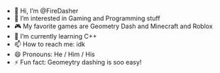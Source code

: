 - 👋 Hi, I’m @FireDasher
- 👀 I’m interested in Gaming and Programming stuff
- 🎮 My favorite games are Geometry Dash and Minecraft and Roblox
- 🌱 I’m currently learning C++
- 📫 How to reach me: idk
- 😄 Pronouns: He / Him / His
- ⚡ Fun fact: Geomeytry dashing is soo easy!
